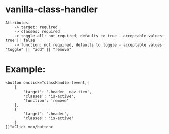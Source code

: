 # vanilla-class-handler

    Attributes:
        -> target: required
        -> classes: required
        -> toggle-all: not required, defaults to true - acceptable values: true || false
        -> function: not required, defaults to toggle - acceptable values: "toggle" || "add" || "remove"
    
   # Example:
    
    
    <button onclick="classHandler(event,[
        {            
            'target': '.header__nav-item',
            'classes': 'is-active',
            'function': 'remove'        
        },        
        {            
            'target': '.header',
            'classes': 'is-active'
        }    
    ])">Click me</button>
    
